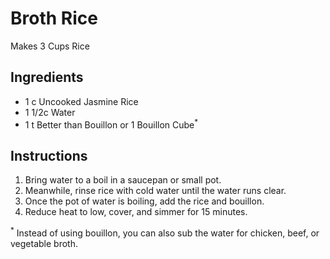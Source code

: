 # Broth Rice #

Makes 3 Cups Rice

## Ingredients ##

- 1 c Uncooked Jasmine Rice
- 1 1/2c Water
- 1 t Better than Bouillon or 1 Bouillon Cube<sup>*</sup>

## Instructions ##

1. Bring water to a boil in a saucepan or small pot.
2. Meanwhile, rinse rice with cold water until the water runs clear.
3. Once the pot of water is boiling, add the rice and bouillon.
4. Reduce heat to low, cover, and simmer for 15 minutes.

<sup>*</sup> Instead of using bouillon, you can also sub the water for chicken, beef, or vegetable broth.